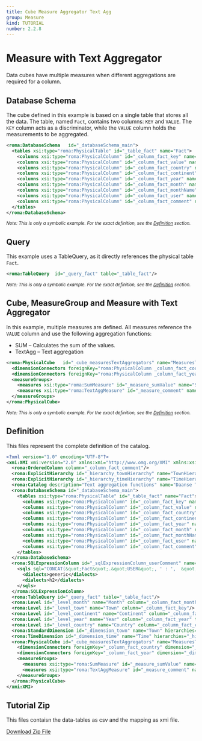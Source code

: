 ```yaml
---
title: Cube Measure Aggregator Text Agg
group: Measure
kind: TUTORIAL
number: 2.2.8
---
```

# Measure with Text Aggregator

Data cubes have multiple measures when different aggregations are required for a column.


## Database Schema

The cube defined in this example is based on a single table that stores all the data. The table, named `Fact`, contains two columns: `KEY` and `VALUE`. The `KEY` column acts as a discriminator, while the `VALUE` column holds the measurements to be aggregated.


```xml
<roma:DatabaseSchema   id="_databaseSchema_main">
  <tables xsi:type="roma:PhysicalTable" id="_table_fact" name="Fact">
    <columns xsi:type="roma:PhysicalColumn" id="_column_fact_key" name="KEY"/>
    <columns xsi:type="roma:PhysicalColumn" id="_column_fact_value" name="VALUE" type="Integer"/>
    <columns xsi:type="roma:PhysicalColumn" id="_column_fact_country" name="COUNTRY"/>
    <columns xsi:type="roma:PhysicalColumn" id="_column_fact_continent" name="CONTINENT"/>
    <columns xsi:type="roma:PhysicalColumn" id="_column_fact_year" name="YEAR" type="Integer"/>
    <columns xsi:type="roma:PhysicalColumn" id="_column_fact_month" name="MONTH" type="Integer"/>
    <columns xsi:type="roma:PhysicalColumn" id="_column_fact_monthName" name="MONTH_NAME"/>
    <columns xsi:type="roma:PhysicalColumn" id="_column_fact_user" name="USER"/>
    <columns xsi:type="roma:PhysicalColumn" id="_column_fact_comment" name="COMMENT"/>
  </tables>
</roma:DatabaseSchema>

```
*<small>Note: This is only a symbolic example. For the exact definition, see the [Definition](#definition) section.</small>*
## Query

This example uses a TableQuery, as it directly references the physical table `Fact`.


```xml
<roma:TableQuery  id="_query_fact" table="_table_fact"/>

```
*<small>Note: This is only a symbolic example. For the exact definition, see the [Definition](#definition) section.</small>*
## Cube, MeasureGroup and Measure with Text Aggregator

In this example, multiple measures are defined. All measures reference the `VALUE` column and use the following aggregation functions:
- SUM – Calculates the sum of the values.
- TextAgg – Text aggregation


```xml
<roma:PhysicalCube   id="_cube_measuresTextAggregators" name="MeasuresTextAggregatorsCube" query="_query_fact">
  <dimensionConnectors foreignKey="roma:PhysicalColumn _column_fact_country" dimension="roma:StandardDimension _dimension_town" id="_dimensionConnector_town"/>
  <dimensionConnectors foreignKey="roma:PhysicalColumn _column_fact_year" dimension="roma:TimeDimension _dimension_time" id="_dimensionConnector_time"/>
  <measureGroups>
    <measures xsi:type="roma:SumMeasure" id="_measure_sumValue" name="Sum of Value" column="_column_fact_value"/>
    <measures xsi:type="roma:TextAggMeasure" id="_measure_comment" name="Comment" column="roma:SQLExpressionColumn _sqlExpressionColumn_userComment" orderByColumns="/0" separator=", "/>
  </measureGroups>
</roma:PhysicalCube>

```
*<small>Note: This is only a symbolic example. For the exact definition, see the [Definition](#definition) section.</small>*

## Definition

This files represent the complete definition of the catalog.

```xml
<?xml version="1.0" encoding="UTF-8"?>
<xmi:XMI xmi:version="2.0" xmlns:xmi="http://www.omg.org/XMI" xmlns:xsi="http://www.w3.org/2001/XMLSchema-instance" xmlns:roma="https://www.daanse.org/spec/org.eclipse.daanse.rolap.mapping">
  <roma:OrderedColumn column="_column_fact_comment"/>
  <roma:ExplicitHierarchy id="_hierarchy_townHierarchy" name="TownHierarchy" primaryKey="_column_fact_key" query="_query_fact" levels="_level_continent _level_country _level_town"/>
  <roma:ExplicitHierarchy id="_hierarchy_timeHierarchy" name="TimeHierarchy" primaryKey="_column_fact_key" query="_query_fact" levels="_level_year _level_month"/>
  <roma:Catalog description="Text aggregation functions" name="Daanse Tutorial - Cube Measure Aggregator Text Agg" cubes="_cube_measuresTextAggregators" dbschemas="_databaseSchema_main"/>
  <roma:DatabaseSchema id="_databaseSchema_main">
    <tables xsi:type="roma:PhysicalTable" id="_table_fact" name="Fact">
      <columns xsi:type="roma:PhysicalColumn" id="_column_fact_key" name="KEY"/>
      <columns xsi:type="roma:PhysicalColumn" id="_column_fact_value" name="VALUE" type="Integer"/>
      <columns xsi:type="roma:PhysicalColumn" id="_column_fact_country" name="COUNTRY"/>
      <columns xsi:type="roma:PhysicalColumn" id="_column_fact_continent" name="CONTINENT"/>
      <columns xsi:type="roma:PhysicalColumn" id="_column_fact_year" name="YEAR" type="Integer"/>
      <columns xsi:type="roma:PhysicalColumn" id="_column_fact_month" name="MONTH" type="Integer"/>
      <columns xsi:type="roma:PhysicalColumn" id="_column_fact_monthName" name="MONTH_NAME"/>
      <columns xsi:type="roma:PhysicalColumn" id="_column_fact_user" name="USER"/>
      <columns xsi:type="roma:PhysicalColumn" id="_column_fact_comment" name="COMMENT"/>
    </tables>
  </roma:DatabaseSchema>
  <roma:SQLExpressionColumn id="_sqlExpressionColumn_userComment" name="sql_expression">
    <sqls sql="CONCAT(&quot;Fact&quot;.&quot;USER&quot;, ' : ',  &quot;Fact&quot;.&quot;COMMENT&quot;)">
      <dialects>generic</dialects>
      <dialects>h2</dialects>
    </sqls>
  </roma:SQLExpressionColumn>
  <roma:TableQuery id="_query_fact" table="_table_fact"/>
  <roma:Level id="_level_month" name="Month" column="_column_fact_month" type="TimeMonths" nameColumn="_column_fact_monthName"/>
  <roma:Level id="_level_town" name="Town" column="_column_fact_key"/>
  <roma:Level id="_level_continent" name="Continent" column="_column_fact_continent"/>
  <roma:Level id="_level_year" name="Year" column="_column_fact_year" type="TimeYears"/>
  <roma:Level id="_level_country" name="Country" column="_column_fact_country"/>
  <roma:StandardDimension id="_dimension_town" name="Town" hierarchies="_hierarchy_townHierarchy"/>
  <roma:TimeDimension id="_dimension_time" name="Time" hierarchies="_hierarchy_timeHierarchy"/>
  <roma:PhysicalCube id="_cube_measuresTextAggregators" name="MeasuresTextAggregatorsCube" query="_query_fact">
    <dimensionConnectors foreignKey="_column_fact_country" dimension="_dimension_town" id="_dimensionConnector_town"/>
    <dimensionConnectors foreignKey="_column_fact_year" dimension="_dimension_time" id="_dimensionConnector_time"/>
    <measureGroups>
      <measures xsi:type="roma:SumMeasure" id="_measure_sumValue" name="Sum of Value" column="_column_fact_value"/>
      <measures xsi:type="roma:TextAggMeasure" id="_measure_comment" name="Comment" column="_sqlExpressionColumn_userComment" orderByColumns="/0" separator=", "/>
    </measureGroups>
  </roma:PhysicalCube>
</xmi:XMI>

```



## Tutorial Zip
This files contaisn the data-tables as csv and the mapping as xmi file.

<a href="./zip/tutorial.cube.measure.aggregator.textagg.zip" download>Download Zip File</a>
